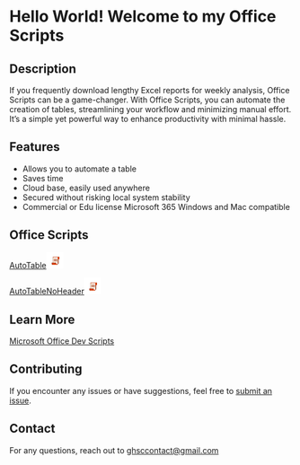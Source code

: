 # Hello World! Welcome to my Office Scripts

## Description
If you frequently download lengthy Excel reports for weekly analysis, Office Scripts can be a game-changer. With Office Scripts, you can automate the creation of tables, streamlining your workflow and minimizing manual effort. It’s a simple yet powerful way to enhance productivity with minimal hassle.

## Features
- Allows you to automate a table
- Saves time
- Cloud base, easily used anywhere
- Secured without risking local system stability
- Commercial or Edu license Microsoft 365 Windows and Mac compatible

## Office Scripts
[AutoTable](./autotable/autotable.md)<img src="/autotable/images/oslogo.png" width="30"/>

[AutoTableNoHeader](./autotable/autotablenh.md)<img src="/autotable/images/oslogo.png" width="30"/>

## Learn More
[Microsoft Office Dev Scripts](https://learn.microsoft.com/en-us/office/dev/scripts/)


## Contributing
If you encounter any issues or have suggestions, feel free to [submit an issue](../../issues).


## Contact
For any questions, reach out to ghsccontact@gmail.com



